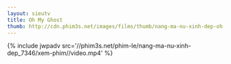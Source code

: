 ```yaml
---
layout: sieutv
title: Oh My Ghost
thumb: http://cdn.phim3s.net/images/films/thumb/nang-ma-nu-xinh-dep-oh-my-ghost-2013.jpg
---
```

{% include jwpadv src='//phim3s.net/phim-le/nang-ma-nu-xinh-dep_7346/xem-phim//video.mp4' %}